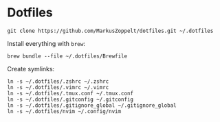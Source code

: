 # Dotfiles

    git clone https://github.com/MarkusZoppelt/dotfiles.git ~/.dotfiles


Install everything with `brew`:

    brew bundle --file ~/.dotfiles/Brewfile


Create symlinks:

    ln -s ~/.dotfiles/.zshrc ~/.zshrc
    ln -s ~/.dotfiles/.vimrc ~/.vimrc
    ln -s ~/.dotfiles/.tmux.conf ~/.tmux.conf
    ln -s ~/.dotfiles/.gitconfig ~/.gitconfig
    ln -s ~/.dotfiles/.gitignore_global ~/.gitignore_global
    ln -s ~/.dotfiles/nvim ~/.config/nvim

